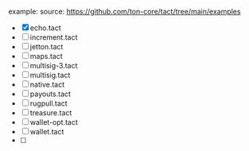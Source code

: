 example:
source: https://github.com/ton-core/tact/tree/main/examples
- [x] echo.tact
- [ ] increment.tact
- [ ] jetton.tact
- [ ] maps.tact
- [ ] multisig-3.tact
- [ ] multisig.tact
- [ ] native.tact
- [ ] payouts.tact
- [ ] rugpull.tact
- [ ] treasure.tact
- [ ] wallet-opt.tact
- [ ] wallet.tact
- [ ] 